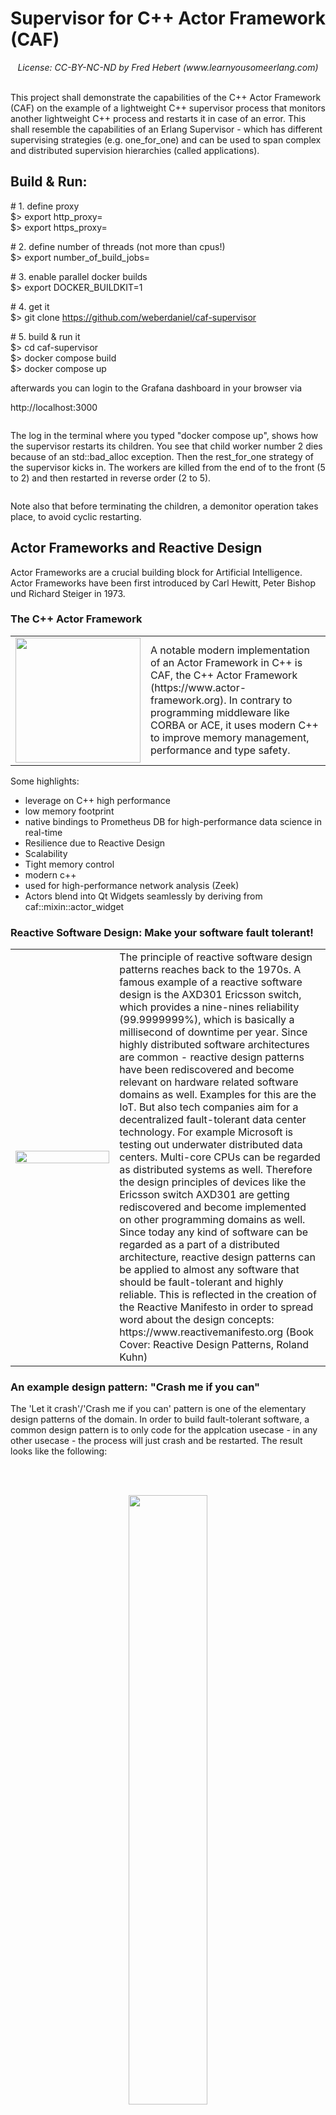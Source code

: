 # Supervisor for C++ Actor Framework (CAF)

<div align="center">
<img src="https://github.com/weberdaniel/supervisor-demo/raw/main/doc/images/crash-me-if-you-can.png" alt><br>
<em>License: CC-BY-NC-ND by Fred Hebert (www.learnyousomeerlang.com)</em>
</div>

<br>

This project shall demonstrate the capabilities of the C++ Actor Framework (CAF)
on the example of a lightweight C++ supervisor process that monitors another lightweight 
C++ process and restarts it in case of an error. This shall resemble the capabilities
of an Erlang Supervisor - which has different supervising strategies (e.g. one_for_one) 
and can be used to span complex and distributed supervision hierarchies (called applications).

## Build & Run:

\# 1. define proxy <br>
$> export http_proxy=  <br>
$> export https_proxy=  <br>

\# 2. define number of threads (not more than cpus!)  <br>
$> export number_of_build_jobs= <br>

\# 3. enable parallel docker builds <br>
$> export DOCKER\_BUILDKIT=1  <br>

\# 4. get it <br>
$> git clone https://github.com/weberdaniel/caf-supervisor

\# 5. build & run it <br>
$> cd caf-supervisor <br>
$> docker compose build  <br>
$> docker compose up <br>

afterwards you can login to the Grafana dashboard in your browser via

http://localhost:3000 <br>

<img src="https://github.com/weberdaniel/supervisor-demo/raw/main/doc/images/example.png" alt><br>

The log in the terminal where you typed "docker compose up", shows how the supervisor restarts its children. You see that child worker number 2 dies because of an std::bad_alloc exception. Then the rest_for_one strategy of the supervisor kicks in. The workers are killed from the end of to the front (5 to 2) and then restarted in reverse order (2 to 5).

<img src="https://github.com/weberdaniel/supervisor-demo/raw/main/doc/images/output.png" alt><br>

Note also that before terminating the children, a demonitor operation takes place, to avoid cyclic restarting.

## Actor Frameworks and Reactive Design

Actor Frameworks are a crucial building block for Artificial Intelligence. Actor Frameworks have been first introduced by 
Carl Hewitt, Peter Bishop und Richard Steiger in 1973.

### The C++ Actor Framework

<table>
<tbody>
<tr>
<td width="33%"> <div align="center"><img src="https://www.actor-framework.org/static/img/caf-logo.png" width="200"> </div> </td>
<td> A notable modern implementation of an Actor Framework in C++ is CAF, the C++ Actor Framework (https://www.actor-framework.org). In contrary to programming middleware like CORBA or ACE, it uses modern C++ to improve memory management, performance and type safety. </td>
</tr>
</tbody>
</table>

Some highlights:

- leverage on C++ high performance
- low memory footprint
- native bindings to Prometheus DB for high-performance data science in real-time
- Resilience due to Reactive Design
- Scalability
- Tight memory control
- modern c++
- used for high-performance network analysis (Zeek)
- Actors blend into Qt Widgets seamlessly by deriving from caf::mixin::actor_widget<QWdiget> 

### Reactive Software Design: Make your software fault tolerant!
  
<table>
<tbody>
<tr>
<td width="33%"> <img align='left' src="https://github.com/weberdaniel/supervisor-demo/raw/main/doc/images/reactive_design.jpg" width="100%">  </td>
<td> The principle of reactive software design patterns reaches back to the 1970s. A famous example of a reactive software design is the AXD301 Ericsson switch, which provides a nine-nines reliability (99.9999999%), which is basically a millisecond of downtime per year. Since highly distributed software architectures are common - reactive design patterns have been rediscovered and become relevant on hardware related software domains as well. Examples for this are the IoT. But also tech companies aim for a decentralized fault-tolerant data center technology. For example Microsoft is testing out underwater distributed data centers. Multi-core CPUs can be regarded as distributed systems as well. Therefore the design principles of devices like the Ericsson switch AXD301 are getting rediscovered and become implemented on other programming domains as well. Since today any kind of software can be regarded as a part of a distributed architecture, reactive design patterns can be applied to almost any software that should be fault-tolerant and highly reliable. This is reflected in the creation of the Reactive Manifesto in order to spread word about the design concepts: https://www.reactivemanifesto.org
(Book Cover: Reactive Design Patterns, Roland Kuhn)  </td>
</tr>
</tbody>
</table>

### An example design pattern: "Crash me if you can"
  
The 'Let it crash'/'Crash me if you can' pattern is one of the elementary design patterns of the domain. In order to build fault-tolerant software, a common design pattern is to  only code for the applcation usecase - in any other usecase - the process will just crash and be restarted. The result looks like the following:

<br><br>
<div align="center">
<img src="https://github.com/weberdaniel/supervisor-demo/raw/main/doc/images/restart.png" width="50%" alt><br>
<em>Child process is being restarted by the supervisor</em>
</div>
<br>
  
The Erlang specification of a supervisor is slightly more complex and incorporates various strategys on how to recover an array of processes. For example if one child process crashes all need to be restarted. To understand what i build here in C++, you can look at the definition in Erlang which is given here: https://www.erlang.org/doc/man/supervisor.html
  
#### One for One Strategy
  
<br><br>
<div align="center">
<img src="https://github.com/weberdaniel/supervisor-demo/raw/main/doc/images/sup-one_for_one.png" width="50%" alt style="fill: blue"><br>
</div>
  
#### One for All Strategy
<br><br>
<div align="center">
<img src="https://github.com/weberdaniel/supervisor-demo/raw/main/doc/images/sup-one_for_all.png" width="50%" alt><br>
</div>
  
#### Rest for One Strategy
<br><br>
<div align="center">
<img src="https://github.com/weberdaniel/supervisor-demo/raw/main/doc/images/sup-rest_for_one.png" width="50%" alt><br>
</div>


## Aims and Goals

The goal of this project is to implement an Erlang supervision hierarchy inside a C++ high performance application, as closly as possible resembling the principles of Erlang, but in the domain of high performance computing. 
  
## Limitations

Currently one_for_one, one_for_all, rest_for_one strategy is implemented,
but not simple_one_for_one. Also currently this only works with function object 
(functor) based actors, not class based actors or function based actors.
    
## Contribution  

In SCRUM you usually find a DEFINITION OF DONE, telling what is expected of the code quality. In this case there is no scrum team, but still a Definition of Done is used as far as possible (Reviews are not always possible) - still i have to admit - whithout a proper review process working alone will never be comparable to working in a SCRUM team.

### The Definition of Done:
  
- Fullfillment of Google Coding Style (cpplint must give 0 errors)
- C++ Core Guidelines must be kept : https://isocpp.github.io/CppCoreGuidelines/CppCoreGuidelines
- Another Person must review the code
- Unit Test must be > 80%
- Memory Check with Valgrind
- Code Coverage > 80%

